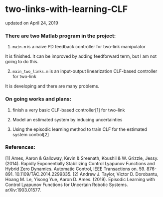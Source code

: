 # two-links-with-learning-CLF

updated on April 24, 2019

### There are two Matlab program in the project:

1. `main.m` is a naive PD feedback controller for two-link manipulator
  
  It is finished. It can be improved by adding feedforward term, but I am not going to do this.
  
  
2. `main_two_links.m` is an input-output linearization CLF-based controller for two-link
  
  It is developing and there are many problems.
  

### On going works and plans:

1. finish a very basic CLF-based controller[1] for two-link

2. Model an estimated system by inducing uncertainties

3. Using the episodic learning method to train CLF for the estimated system control[2]


### References:
[1] Ames, Aaron & Galloway, Kevin & Sreenath, Koushil & W. Grizzle, Jessy. (2014). Rapidly Exponentially Stabilizing Control Lyapunov Functions and Hybrid Zero Dynamics. Automatic Control, IEEE Transactions on. 59. 876-891. 10.1109/TAC.2014.2299335. 
[2] Andrew J. Taylor, Victor D. Dorobantu, Hoang M. Le, Yisong Yue, Aaron D. Ames. (2019). Episodic Learning with Control Lyapunov Functions for Uncertain Robotic Systems. arXiv:1903.01577.

